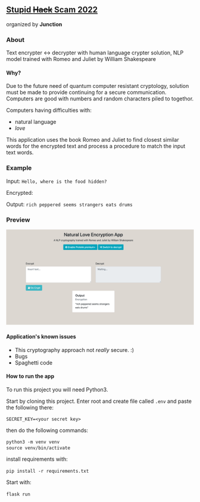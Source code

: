## [Stupid ~~Hack~~ Scam 2022](https://app.hackjunction.com/events/stupid-hack-2022)
organized by <b>Junction</b>

### About
Text encrypter <-> decrypter with human language crypter solution, NLP model trained with Romeo and Juliet by William Shakespeare

#### Why?

Due to the future need of quantum computer resistant cryptology, solution must be made to provide continuing for a secure communication.
Computers are good with numbers and random characters piled to togethor.

Computers having difficulties with:
- natural language
- <i>love</i>

This application uses the book Romeo and Juliet to find closest similar words for the encrypted text and process a procedure to match the input text words.

### Example

Input:
<code>Hello, where is the food hidden?</code>

Encrypted:

Output:
<code>rich peppered seems strangers eats drums</code>

### Preview
<img src="https://github.com/eherra/stupidhack2022/blob/main/docs/images/info.png" alt="reviewPhoto">


#### Application's known issues
- This cryptography approach not <i>really</i> secure. :)
- Bugs
- Spaghetti code

#### How to run the app

To run this project you will need Python3.

Start by cloning this project. Enter root and create file called ```.env``` and paste the following there:

```
SECRET_KEY=<your secret key>
```

then do the following commands:

```
python3 -m venv venv
source venv/bin/activate
```

install requirements with:

```pip install -r requirements.txt```

Start with:

```flask run```